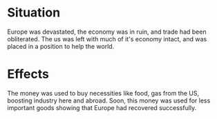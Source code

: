 # Situation

Europe was devastated, the economy was in ruin, and trade had been obliterated. The us was left with much of it's economy intact, and was placed in a position to help the world. 

# Effects

The money was used to buy necessities like food, gas from the US, boosting industry here and abroad. Soon, this money was used for less important goods showing that Europe had recovered successfully. 
